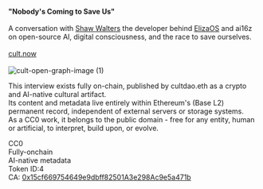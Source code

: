 <b>"Nobody's Coming to Save Us"</b><br><br>
A conversation with [Shaw Walters](https://github.com/lalalune) the developer behind [ElizaOS](https://github.com/elizaOS) and ai16z on open-source AI, digital consciousness, and the race to save ourselves. <br><br>
[cult.now](https://www.cult.now/mag/nobodys-coming-to-save-us-shaw-eliza-os)
<br><br>
![cult-open-graph-image (1)](https://github.com/user-attachments/assets/6b152898-bd36-4740-aa42-96ba6fd3f56a)


This interview exists fully on-chain, published by cultdao.eth as a crypto and AI-native cultural artifact. <br>
Its content and metadata live entirely within Ethereum's (Base L2) permanent record, independent of external servers or storage systems. <br>
As a CC0 work, it belongs to the public domain - free for any entity, human or artificial, to interpret, build upon, or evolve. <br>

CC0<br>
Fully-onchain<br>
AI-native metadata<br>
Token ID:4<br>
CA: [0x15cf669754649e9dbff82501A3e298Ac9e5a471b](https://basescan.org/address/0x15cf669754649e9dbff82501a3e298ac9e5a471b)

